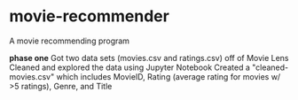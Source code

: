 # movie-recommender
A movie recommending program 

**phase one**
Got two data sets (movies.csv and ratings.csv) off of Movie Lens 
Cleaned and explored the data using Jupyter Notebook 
Created a "cleaned-movies.csv" which includes MovieID, Rating (average rating for movies w/ >5 ratings), Genre, and Title




